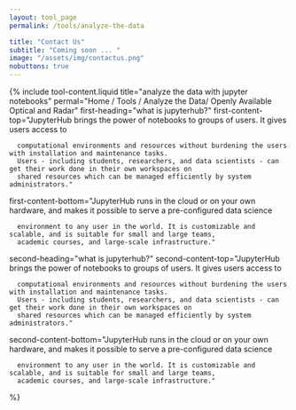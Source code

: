 ```yaml
---
layout: tool_page
permalink: /tools/analyze-the-data

title: "Contact Us"
subtitle: "Coming soon ... "
image: "/assets/img/contactus.png"
nobuttons: true
---
```

{% include tool-content.liquid
title="analyze the data with jupyter notebooks"
permal="Home / Tools / Analyze the Data/ Openly Available Optical and Radar"
first-heading="what is jupyterhub?"
first-content-top="JupyterHub brings the power of notebooks to groups of users. It gives users      access to

      computational environments and resources without burdening the users with installation and maintenance tasks.
      Users - including students, researchers, and data scientists - can get their work done in their own workspaces on
      shared resources which can be managed efficiently by system administrators.​"

first-content-bottom="JupyterHub runs in the cloud or on your own hardware, and makes it possible to serve a pre-configured data science

      environment to any user in the world. It is customizable and scalable, and is suitable for small and large teams,
      academic courses, and large-scale infrastructure.​"

second-heading="what is jupyterhub?"
second-content-top="JupyterHub brings the power of notebooks to groups of users. It gives users      access to

      computational environments and resources without burdening the users with installation and maintenance tasks.
      Users - including students, researchers, and data scientists - can get their work done in their own workspaces on
      shared resources which can be managed efficiently by system administrators.​"

second-content-bottom="JupyterHub runs in the cloud or on your own hardware, and makes it possible to serve a pre-configured data science

      environment to any user in the world. It is customizable and scalable, and is suitable for small and large teams,
      academic courses, and large-scale infrastructure.​"

%}
